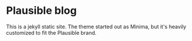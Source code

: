 # Plausible blog

This is a jekyll static site. The theme started out as Minima, but it's heavily customized to fit the Plausible brand.
